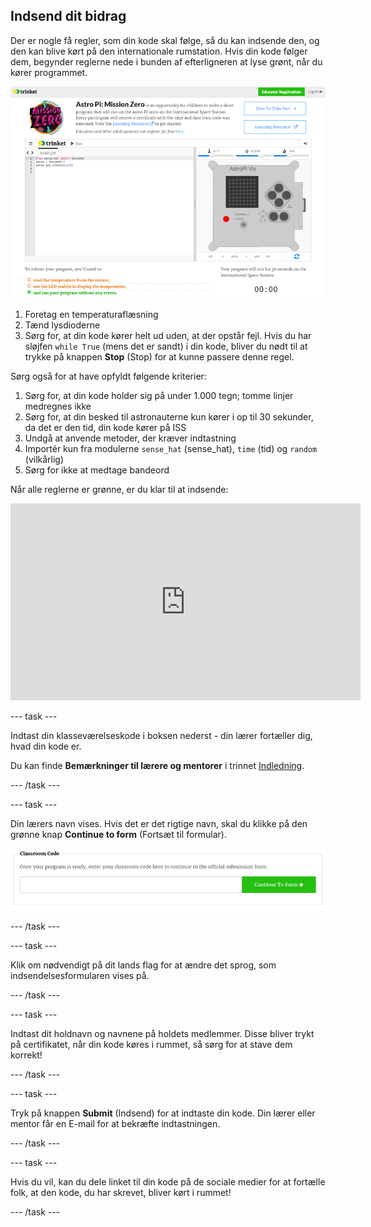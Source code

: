 ## Indsend dit bidrag

Der er nogle få regler, som din kode skal følge, så du kan indsende den, og den kan blive kørt på den internationale rumstation. Hvis din kode følger dem, begynder reglerne nede i bunden af efterligneren at lyse grønt, når du kører programmet.

![Validering](images/validation.png)

1. Foretag en temperaturaflæsning
2. Tænd lysdioderne
3. Sørg for, at din kode kører helt ud uden, at der opstår fejl. Hvis du har sløjfen `while True` (mens det er sandt) i din kode, bliver du nødt til at trykke på knappen **Stop** (Stop) for at kunne passere denne regel.

Sørg også for at have opfyldt følgende kriterier:

1. Sørg for, at din kode holder sig på under 1.000 tegn; tomme linjer medregnes ikke
2. Sørg for, at din besked til astronauterne kun kører i op til 30 sekunder, da det er den tid, din kode kører på ISS
3. Undgå at anvende metoder, der kræver indtastning
4. Importér kun fra modulerne `sense_hat` (sense_hat), `time` (tid) og `random` (vilkårlig)
5. Sørg for ikke at medtage bandeord

Når alle reglerne er grønne, er du klar til at indsende: 

<iframe width="560" height="315" src="https://www.youtube.com/embed/5sLlhf3FjdU?rel=0" frameborder="0" allowfullscreen mark="crwd-mark"></iframe> 

--- task ---

Indtast din klasseværelseskode i boksen nederst - din lærer fortæller dig, hvad din kode er.

Du kan finde **Bemærkninger til lærere og mentorer** i trinnet [Indledning](https://projects.raspberrypi.org/da-DK/projects/astro-pi-mission-zero/1).

--- /task ---

--- task ---

Din lærers navn vises. Hvis det er det rigtige navn, skal du klikke på den grønne knap **Continue to form** (Fortsæt til formular).

![Fortsæt til formular](images/continue-to-form.png)

--- /task ---

--- task ---

Klik om nødvendigt på dit lands flag for at ændre det sprog, som indsendelsesformularen vises på.

--- /task ---

--- task ---

Indtast dit holdnavn og navnene på holdets medlemmer. Disse bliver trykt på certifikatet, når din kode køres i rummet, så sørg for at stave dem korrekt!

--- /task ---

--- task ---

Tryk på knappen **Submit** (Indsend) for at indtaste din kode. Din lærer eller mentor får en E-mail for at bekræfte indtastningen.

--- /task ---

--- task ---

Hvis du vil, kan du dele linket til din kode på de sociale medier for at fortælle folk, at den kode, du har skrevet, bliver kørt i rummet!

--- /task ---